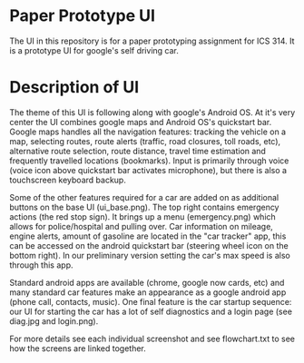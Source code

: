 Paper Prototype UI
==================

The UI in this repository is for a paper prototyping assignment for ICS 314.  It is a prototype UI for google's self driving car.

Description of UI
==================
The theme of this UI is following along with google's Android OS.  At it's very center the UI combines google maps and Android OS's quickstart bar.  Google maps handles all the navigation features: tracking the vehicle on a map, selecting routes, route alerts (traffic, road closures, toll roads, etc), alternative route selection, route distance, travel time estimation and frequently travelled locations (bookmarks).  Input is primarily through voice (voice icon above quickstart bar activates microphone), but there is also a touchscreen keyboard backup.

Some of the other features required for a car are added on as additional buttons on the base UI (ui_base.png).  The top right contains emergency actions (the red stop sign).  It brings up a menu (emergency.png) which allows for police/hospital and pulling over.  Car information on mileage, engine alerts, amount of gasoline are located in the "car tracker" app, this can be accessed on the android quickstart bar (steering wheel icon on the bottom right).  In our preliminary version setting the car's max speed is also through this app.

Standard android apps are available (chrome, google now cards, etc) and many standard car features make an appearance as a google android app (phone call, contacts, music).  One final feature is the car startup sequence: our UI for starting the car has a lot of self diagnostics and a login page (see diag.jpg and login.png).

For more details see each individual screenshot and see flowchart.txt to see how the screens are linked together.
